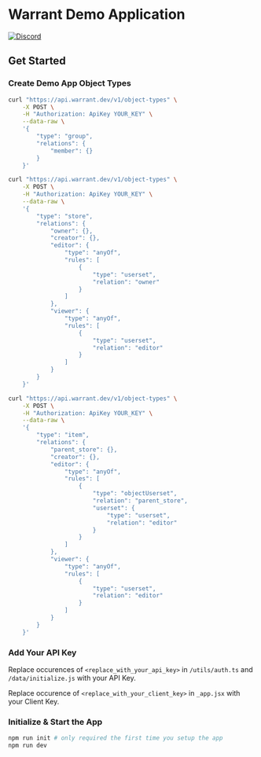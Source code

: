 # Warrant Demo Application

[![Discord](https://img.shields.io/discord/865661082203193365?label=discord)](https://discord.gg/QNCMKWzqET)

## Get Started

### Create Demo App Object Types
```bash
curl "https://api.warrant.dev/v1/object-types" \
    -X POST \
    -H "Authorization: ApiKey YOUR_KEY" \
    --data-raw \
    '{
        "type": "group",
        "relations": {
            "member": {}
        }
    }'
```
```bash
curl "https://api.warrant.dev/v1/object-types" \
    -X POST \
    -H "Authorization: ApiKey YOUR_KEY" \
    --data-raw \
    '{
        "type": "store",
        "relations": {
            "owner": {},
            "creator": {},
            "editor": {
                "type": "anyOf",
                "rules": [
                    {
                        "type": "userset",
                        "relation": "owner"
                    }
                ]
            },
            "viewer": {
                "type": "anyOf",
                "rules": [
                    {
                        "type": "userset",
                        "relation": "editor"
                    }
                ]
            }
        }
    }'
```
```bash
curl "https://api.warrant.dev/v1/object-types" \
    -X POST \
    -H "Authorization: ApiKey YOUR_KEY" \
    --data-raw \
    '{
        "type": "item",
        "relations": {
            "parent_store": {},
            "creator": {},
            "editor": {
                "type": "anyOf",
                "rules": [
                    {
                        "type": "objectUserset",
                        "relation": "parent_store",
                        "userset": {
                            "type": "userset",
                            "relation": "editor"
                        }
                    }
                ]
            },
            "viewer": {
                "type": "anyOf",
                "rules": [
                    {
                        "type": "userset",
                        "relation": "editor"
                    }
                ]
            }
        }
    }'
```

### Add Your API Key
Replace occurences of `<replace_with_your_api_key>` in `/utils/auth.ts` and `/data/initialize.js` with your API Key.

Replace occurence of `<replace_with_your_client_key>` in `_app.jsx` with your Client Key.

### Initialize & Start the App
```bash
npm run init # only required the first time you setup the app
npm run dev
```

